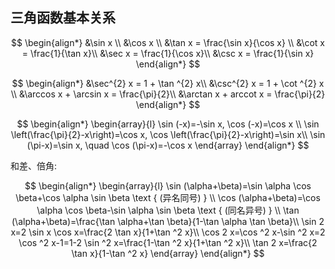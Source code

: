 
## 三角函数基本关系

$$
\begin{align*}
&\sin x \\
&\cos x \\
&\tan x = \frac{\sin x}{\cos x} \\
&\cot x = \frac{1}{\tan x}\\
&\sec x = \frac{1}{\cos x}\\
&\csc x = \frac{1}{\sin x}
\end{align*}
$$

$$
\begin{align*}
&\sec^{2} x = 1 + \tan ^{2} x\\
&\csc^{2} x = 1 + \cot ^{2} x \\
&\arccos x + \arcsin x = \frac{\pi}{2}\\
&\arctan x + arccot x = \frac{\pi}{2}
\end{align*}
$$


$$
\begin{align*}
\begin{array}{l}
\sin (-x)=-\sin x, \cos (-x)=\cos x \\
\sin \left(\frac{\pi}{2}-x\right)=\cos x, \cos \left(\frac{\pi}{2}-x\right)=\sin x\\
\sin (\pi-x)=\sin x, \quad \cos (\pi-x)=-\cos x
\end{array}
\end{align*}
$$

和差、倍角:

$$
\begin{align*}
\begin{array}{l}
\sin (\alpha+\beta)=\sin \alpha \cos \beta+\cos \alpha \sin \beta \text { (异名同号) } \\
\cos (\alpha+\beta)=\cos \alpha \cos \beta-\sin \alpha \sin \beta \text { (同名异号) } \\
\tan (\alpha+\beta)=\frac{\tan \alpha+\tan \beta}{1-\tan \alpha \tan \beta}\\
\sin 2 x=2 \sin x \cos x=\frac{2 \tan x}{1+\tan ^2 x}\\
\cos 2 x=\cos ^2 x-\sin ^2 x=2 \cos ^2 x-1=1-2 \sin ^2 x=\frac{1-\tan ^2 x}{1+\tan ^2 x}\\
\tan 2 x=\frac{2 \tan x}{1-\tan ^2 x}
\end{array}
\end{align*}
$$
